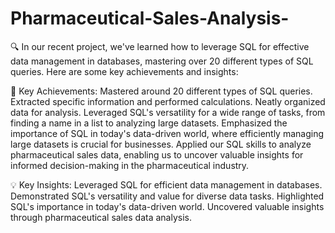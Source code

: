 # Pharmaceutical-Sales-Analysis-

🔍 In our recent project, we've learned how to leverage SQL for effective data management in databases, mastering over 20 different types of SQL queries. Here are some key achievements and insights:

💼 Key Achievements:
Mastered around 20 different types of SQL queries.
Extracted specific information and performed calculations.
Neatly organized data for analysis.
Leveraged SQL's versatility for a wide range of tasks, from finding a name in a list to analyzing large datasets.
Emphasized the importance of SQL in today's data-driven world, where efficiently managing large datasets is crucial for businesses.
Applied our SQL skills to analyze pharmaceutical sales data, enabling us to uncover valuable insights for informed decision-making in the pharmaceutical industry.

💡 Key Insights:
Leveraged SQL for efficient data management in databases.
Demonstrated SQL's versatility and value for diverse data tasks.
Highlighted SQL's importance in today's data-driven world.
Uncovered valuable insights through pharmaceutical sales data analysis.

